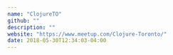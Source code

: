 ```yaml
---
name: "ClojureTO"
github: ""
description: ""
website: "https://www.meetup.com/Clojure-Toronto/"
date: 2018-05-30T12:34:03-04:00
---
```

